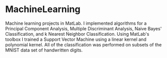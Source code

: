 # MachineLearning
Machine learning projects in MatLab. I implemented algorithms for a Principal Component Analysis, Multiple Discriminant Analysis, Naive Bayes' Classification, and k Nearest Neighbor Classification. Using MatLab's toolbox I trained a Support Vector Machine using a linear kernel and polynomial kernel. All of the classification was performed on subsets of the MNIST data set of handwritten digits.

